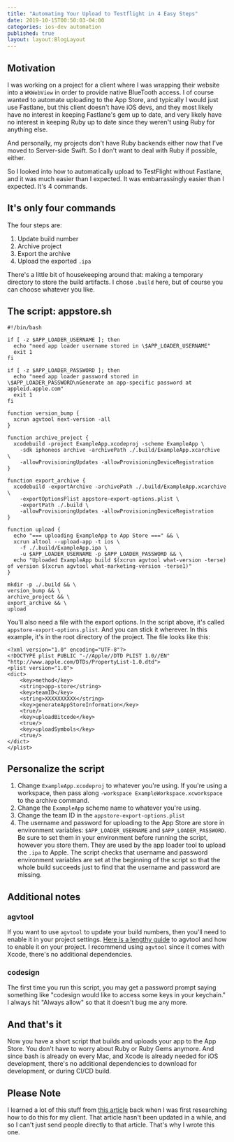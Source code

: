 ```yaml
---
title: "Automating Your Upload to Testflight in 4 Easy Steps"
date: 2019-10-15T00:50:03-04:00
categories: ios-dev automation
published: true
layout: layout:BlogLayout
---
```


## Motivation

I was working on a project for a client where I was wrapping their website into a `WKWebView` in order to provide native BlueTooth access.
I of course wanted to automate uploading to the App Store, and typically I would just use Fastlane, but this client
doesn't have iOS devs, and they most likely have no interest in keeping Fastlane's gem up to date, and very likely have no interest in keeping
Ruby up to date since they weren't using Ruby for anything else.

And personally, my projects don't have Ruby backends either now that I've moved to Server-side Swift. So I don't want to deal with Ruby if possible, either.

So I looked into how to automatically upload to TestFlight without Fastlane, and it was much easier than I expected. It was embarrassingly easier than I expected. It's 4 commands.

## It's only four commands

The four steps are:

1. Update build number
2. Archive project
3. Export the archive
4. Upload the exported `.ipa`

There's a little bit of housekeeping around that: making a temporary directory to store the build artifacts. I chose `.build` here, but of course you can choose whatever you like.

## The script: appstore.sh

```
#!/bin/bash

if [ -z $APP_LOADER_USERNAME ]; then
  echo "need app loader username stored in \$APP_LOADER_USERNAME"
  exit 1
fi

if [ -z $APP_LOADER_PASSWORD ]; then
  echo "need app loader password stored in \$APP_LOADER_PASSWORD\nGenerate an app-specific password at appleid.apple.com"
  exit 1
fi

function version_bump {
  xcrun agvtool next-version -all
}

function archive_project {
  xcodebuild -project ExampleApp.xcodeproj -scheme ExampleApp \
    -sdk iphoneos archive -archivePath ./.build/ExampleApp.xcarchive  \
    -allowProvisioningUpdates -allowProvisioningDeviceRegistration
}

function export_archive {
  xcodebuild -exportArchive -archivePath ./.build/ExampleApp.xcarchive \
    -exportOptionsPlist appstore-export-options.plist \
    -exportPath ./.build \
    -allowProvisioningUpdates -allowProvisioningDeviceRegistration
}

function upload {
  echo "=== uploading ExampleApp to App Store ===" && \
  xcrun altool --upload-app -t ios \
    -f ./.build/ExampleApp.ipa \
    -u $APP_LOADER_USERNAME -p $APP_LOADER_PASSWORD && \
  echo "Uploaded ExampleApp build $(xcrun agvtool what-version -terse) of version $(xcrun agvtool what-marketing-version -terse1)"
}

mkdir -p ./.build && \
version_bump && \
archive_project && \
export_archive && \
upload
```

You'll also need a file with the export options. In the script above, it's called `appstore-export-options.plist`. And you can stick it wherever.
In this example, it's in the root directory of the project.
The file looks like this:

```
<?xml version="1.0" encoding="UTF-8"?>
<!DOCTYPE plist PUBLIC "-//Apple//DTD PLIST 1.0//EN" "http://www.apple.com/DTDs/PropertyList-1.0.dtd">
<plist version="1.0">
<dict>
    <key>method</key>
    <string>app-store</string>
    <key>teamID</key>
    <string>XXXXXXXXXX</string>
    <key>generateAppStoreInformation</key>
    <true/>
    <key>uploadBitcode</key>
    <true/>
    <key>uploadSymbols</key>
    <true/>
</dict>
</plist>
```

## Personalize the script

1. Change `ExampleApp.xcodeproj` to whatever you're using. If you're using a workspace, then pass along `-workspace ExampleWorkspace.xcworkspace` to the archive command.
1. Change the `ExampleApp` scheme name to whatever you're using.
1. Change the team ID in the `appstore-export-options.plist`
1. The username and password for uploading to the App Store are store in environment variables: `$APP_LOADER_USERNAME` and `$APP_LOADER_PASSWORD`.
   Be sure to set them in your environment before running the script, however you store them. They are used by the app loader tool to upload the `.ipa` to Apple.
   The script checks that username and password environment variables are set
   at the beginning of the script so that the whole build succeeds just to find that the username and password are missing.

## Additional notes

### agvtool

If you want to use `agvtool` to update your build numbers, then you'll need to enable it in your project settings.
[Here is a lengthy guide](https://medium.com/xcblog/agvtool-automating-ios-build-and-version-numbers-454cab6f1bbe) to agvtool and how to
enable it on your project. I recommend using `agvtool` since it comes with Xcode, there's no additional dependencies.

### codesign

The first time you run this script, you may get a password prompt saying something like "codesign would like to access some keys in your keychain."
I always hit "Always allow" so that it doesn't bug me any more.

## And that's it

Now you have a short script that builds and uploads your app to the App Store. You don't have to worry about Ruby or Ruby Gems anymore.
And since bash is already on every Mac, and Xcode is already needed for iOS development, there's no additional dependencies to download for development, or during CI/CD build.

## Please Note

I learned a lot of this stuff from [this article](https://medium.com/xcblog/xcodebuild-deploy-ios-app-from-command-line-c6defff0d8b8)
back when I was first researching how to do this for my client. That article hasn't been updated in a while, and so I can't just send people directly to that article.
That's why I wrote this one.
